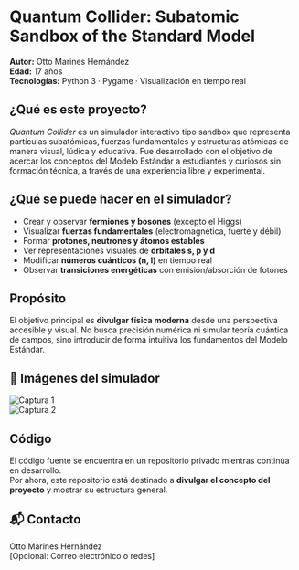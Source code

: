 #  Quantum Collider: Subatomic Sandbox of the Standard Model

**Autor:** Otto Marines Hernández  
**Edad:** 17 años  
**Tecnologías:** Python 3 · Pygame · Visualización en tiempo real


##  ¿Qué es este proyecto?

*Quantum Collider* es un simulador interactivo tipo sandbox que representa partículas subatómicas, fuerzas fundamentales y estructuras atómicas de manera visual, lúdica y educativa. Fue desarrollado con el objetivo de acercar los conceptos del Modelo Estándar a estudiantes y curiosos sin formación técnica, a través de una experiencia libre y experimental.


##  ¿Qué se puede hacer en el simulador?

- Crear y observar **fermiones y bosones** (excepto el Higgs)
- Visualizar **fuerzas fundamentales** (electromagnética, fuerte y débil)
- Formar **protones, neutrones y átomos estables**
- Ver representaciones visuales de **orbitales s, p y d**
- Modificar **números cuánticos (n, l)** en tiempo real
- Observar **transiciones energéticas** con emisión/absorción de fotones


##  Propósito

El objetivo principal es **divulgar física moderna** desde una perspectiva accesible y visual. No busca precisión numérica ni simular teoría cuántica de campos, sino introducir de forma intuitiva los fundamentos del Modelo Estándar.


## 📸 Imágenes del simulador

![Captura 1](ruta-a-tu-imagen.png)  
![Captura 2](ruta-a-tu-otra-imagen.png)


##  Código

El código fuente se encuentra en un repositorio privado mientras continúa en desarrollo.  
Por ahora, este repositorio está destinado a **divulgar el concepto del proyecto** y mostrar su estructura general.


## 📬 Contacto

Otto Marines Hernández  
[Opcional: Correo electrónico o redes]


